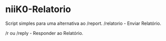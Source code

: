 # niiK0-Relatorio
Script simples para uma alternativa ao /report.
/relatorio - Enviar Relatório.

/r <id> ou /reply <id> - Responder ao Relatório.
